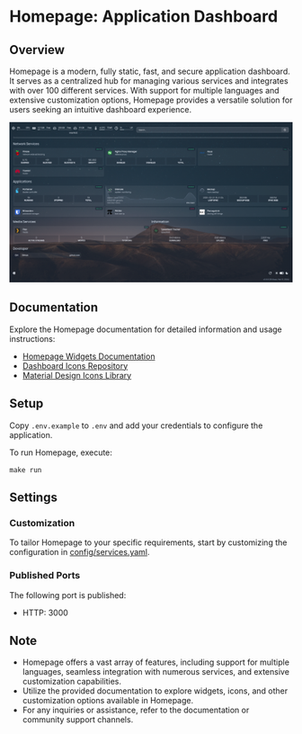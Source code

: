 # Homepage: Application Dashboard

## Overview
Homepage is a modern, fully static, fast, and secure application dashboard. It serves as a centralized hub for managing various services and integrates with over 100 different services. With support for multiple languages and extensive customization options, Homepage provides a versatile solution for users seeking an intuitive dashboard experience.

![homepage](pics/homepage_dashboard.png)

## Documentation
Explore the Homepage documentation for detailed information and usage instructions:

- [Homepage Widgets Documentation](https://gethomepage.dev/latest/widgets/)
- [Dashboard Icons Repository](https://github.com/walkxcode/dashboard-icons/blob/main/ICONS.md)
- [Material Design Icons Library](https://pictogrammers.com/library/mdi/)

## Setup
Copy `.env.example` to `.env` and add your credentials to configure the application.

To run Homepage, execute:
```
make run
```

## Settings

### Customization
To tailor Homepage to your specific requirements, start by customizing the configuration in [config/services.yaml](config/services.yaml).

### Published Ports
The following port is published:
- HTTP: 3000
  
## Note
- Homepage offers a vast array of features, including support for multiple languages, seamless integration with numerous services, and extensive customization capabilities.
- Utilize the provided documentation to explore widgets, icons, and other customization options available in Homepage.
- For any inquiries or assistance, refer to the documentation or community support channels.
